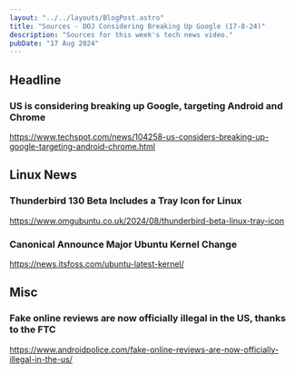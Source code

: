 ```yaml
---
layout: "../../layouts/BlogPost.astro"
title: "Sources - DOJ Considering Breaking Up Google (17-8-24)"
description: "Sources for this week's tech news video."
pubDate: "17 Aug 2024"
---
```


## Headline
### US is considering breaking up Google, targeting Android and Chrome
https://www.techspot.com/news/104258-us-considers-breaking-up-google-targeting-android-chrome.html

## Linux News
### Thunderbird 130 Beta Includes a Tray Icon for Linux
https://www.omgubuntu.co.uk/2024/08/thunderbird-beta-linux-tray-icon
### Canonical Announce Major Ubuntu Kernel Change
https://news.itsfoss.com/ubuntu-latest-kernel/
## Misc
### Fake online reviews are now officially illegal in the US, thanks to the FTC
https://www.androidpolice.com/fake-online-reviews-are-now-officially-illegal-in-the-us/